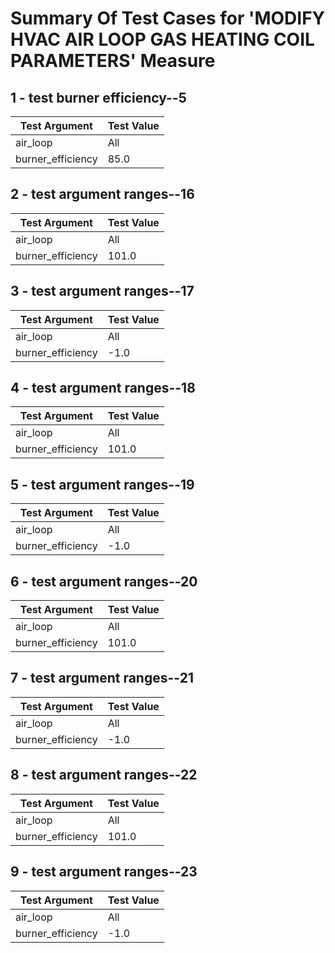 # Summary Of Test Cases for 'MODIFY HVAC AIR LOOP GAS HEATING COIL PARAMETERS' Measure
 
## 1 - test burner efficiency--5
| Test Argument | Test Value |
| ------------- | ---------- |
| air_loop |All |
| burner_efficiency |85.0 |
 
## 2 - test argument ranges--16
| Test Argument | Test Value |
| ------------- | ---------- |
| air_loop |All |
| burner_efficiency |101.0 |
 
## 3 - test argument ranges--17
| Test Argument | Test Value |
| ------------- | ---------- |
| air_loop |All |
| burner_efficiency |-1.0 |
 
## 4 - test argument ranges--18
| Test Argument | Test Value |
| ------------- | ---------- |
| air_loop |All |
| burner_efficiency |101.0 |
 
## 5 - test argument ranges--19
| Test Argument | Test Value |
| ------------- | ---------- |
| air_loop |All |
| burner_efficiency |-1.0 |
 
## 6 - test argument ranges--20
| Test Argument | Test Value |
| ------------- | ---------- |
| air_loop |All |
| burner_efficiency |101.0 |
 
## 7 - test argument ranges--21
| Test Argument | Test Value |
| ------------- | ---------- |
| air_loop |All |
| burner_efficiency |-1.0 |
 
## 8 - test argument ranges--22
| Test Argument | Test Value |
| ------------- | ---------- |
| air_loop |All |
| burner_efficiency |101.0 |
 
## 9 - test argument ranges--23
| Test Argument | Test Value |
| ------------- | ---------- |
| air_loop |All |
| burner_efficiency |-1.0 |
 
